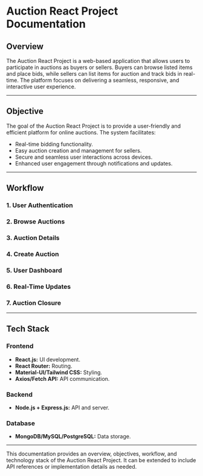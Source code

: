 # Auction React Project Documentation

## Overview
The Auction React Project is a web-based application that allows users to participate in auctions as buyers or sellers. Buyers can browse listed items and place bids, while sellers can list items for auction and track bids in real-time. The platform focuses on delivering a seamless, responsive, and interactive user experience.

---

## Objective
The goal of the Auction React Project is to provide a user-friendly and efficient platform for online auctions. The system facilitates:

- Real-time bidding functionality.
- Easy auction creation and management for sellers.
- Secure and seamless user interactions across devices.
- Enhanced user engagement through notifications and updates.

---

## Workflow

### 1. User Authentication
### 2. Browse Auctions
### 3. Auction Details
### 4. Create Auction
### 5. User Dashboard
### 6. Real-Time Updates
### 7. Auction Closure

---

## Tech Stack

### Frontend
- **React.js:** UI development.
- **React Router:** Routing.
- **Material-UI/Tailwind CSS:** Styling.
- **Axios/Fetch API:** API communication.

### Backend
- **Node.js + Express.js:** API and server.

### Database
- **MongoDB/MySQL/PostgreSQL:** Data storage.


---

This documentation provides an overview, objectives, workflow, and technology stack of the Auction React Project. It can be extended to include API references or implementation details as needed.

